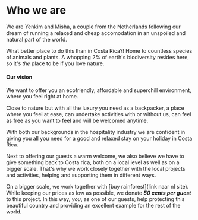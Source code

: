 # Who we are
We are Yenkim and Misha, a couple from the Netherlands following our dream of running a relaxed and cheap accomodation in an unspoiled and natural part of the world. 

What better place to do this than in Costa Rica?! Home to countless species of animals and plants. A whopping 2% of earth's biodiversity resides here, so it's _the_ place to be if you love nature. 

#### Our vision

We want to offer you an ecofriendly, affordable and superchill environment, where you feel right at home. 

Close to nature but with all the luxury you need as a backpacker, a place where you feel at ease, can undertake activities with or without us, can feel as free as you want to feel and will be welcomed anytime. 

With both our backgrounds in the hospitality industry we are confident in giving you all you need for a good and relaxed stay on your holiday in Costa Rica.

Next to offering our guests a warm welcome, we also believe we have to give something back to Costa rica, both on a local level as well as on a bigger scale. That's why we work closely together with the local projects and activities, helping and supporting them in different ways.

On a bigger scale, we work together with [buy rainforest](link naar nl site). While keeping our prices as low as possible, we donate **_50 cents per guest_** to this project. In this way, _you_, as one of our guests, help protecting this beautiful country and providing an excellent example for the rest of the world.
